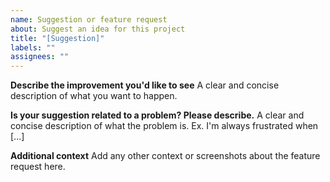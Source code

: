 ```yaml
---
name: Suggestion or feature request
about: Suggest an idea for this project
title: "[Suggestion]"
labels: ""
assignees: ""
---
```


**Describe the improvement you'd like to see**
A clear and concise description of what you want to happen.

**Is your suggestion related to a problem? Please describe.**
A clear and concise description of what the problem is. Ex. I'm always frustrated when [...]

**Additional context**
Add any other context or screenshots about the feature request here.
